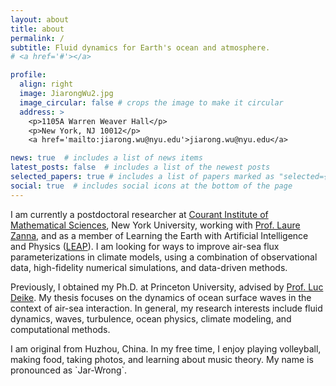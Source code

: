 ```yaml
---
layout: about
title: about
permalink: /
subtitle: Fluid dynamics for Earth's ocean and atmosphere.
# <a href='#'></a>

profile:
  align: right
  image: JiarongWu2.jpg
  image_circular: false # crops the image to make it circular
  address: >
    <p>1105A Warren Weaver Hall</p>
    <p>New York, NJ 10012</p>
    <a href='mailto:jiarong.wu@nyu.edu'>jiarong.wu@nyu.edu</a>

news: true  # includes a list of news items
latest_posts: false  # includes a list of the newest posts
selected_papers: true # includes a list of papers marked as "selected={true}"
social: true  # includes social icons at the bottom of the page
---
```


I am currently a postdoctoral researcher at [Courant Institute of Mathematical Sciences](https://cims.nyu.edu/dynamic/), New York University, working with [Prof. Laure Zanna](https://zanna-researchteam.github.io/), and as a member of Learning the Earth with Artificial Intelligence and Physics ([LEAP](https://leap.columbia.edu/)). I am looking for ways to improve air-sea flux parameterizations in climate models, using a combination of observational data, high-fidelity numerical simulations, and data-driven methods.  

Previously, I obtained my Ph.D. at Princeton University, advised by [Prof. Luc Deike](https://ldeike.princeton.edu). My thesis focuses on the dynamics of ocean surface waves in the context of air-sea interaction. In general, my research interests include fluid dynamics, waves, turbulence, ocean physics, climate modeling, and computational methods.

I am original from Huzhou, China. In my free time, I enjoy playing volleyball, making food, taking photos, and learning about music theory. My name is pronounced as \`Jar-Wrong\`.

